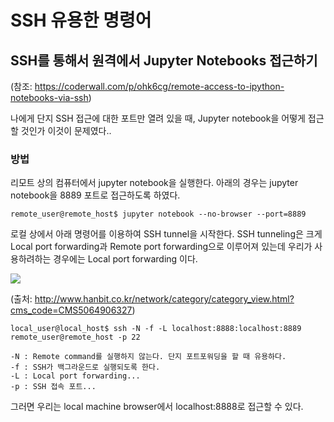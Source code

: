 # SSH 유용한 명령어

## SSH를 통해서 원격에서 Jupyter Notebooks 접근하기
(참조: https://coderwall.com/p/ohk6cg/remote-access-to-ipython-notebooks-via-ssh)

나에게 단지 SSH 접근에 대한 포트만 열려 있을 때, Jupyter notebook을 어떻게 접근할 것인가 이것이
문제였다..

### 방법

리모트 상의 컴퓨터에서 jupyter notebook을 실행한다. 아래의 경우는 jupyter notebook을 8889
포트로 접근하도록 하였다.
```shell
remote_user@remote_host$ jupyter notebook --no-browser --port=8889
```

로컬 상에서 아래 명령어를 이용하여 SSH tunnel을 시작한다. SSH tunneling은 크게 Local port
forwarding과 Remote port forwarding으로 이루어져 있는데 우리가 사용하려하는 경우에는 Local
port forwarding 이다.

![](http://www.hanbit.co.kr/data/editor/20160921142857_stfgabxd.gif)

(출처: http://www.hanbit.co.kr/network/category/category_view.html?cms_code=CMS5064906327)

```shell
local_user@local_host$ ssh -N -f -L localhost:8888:localhost:8889 remote_user@remote_host -p 22
```

```
-N : Remote command를 실행하지 않는다. 단지 포트포워딩을 할 때 유용하다.
-f : SSH가 백그라운드로 실행되도록 한다.
-L : Local port forwarding...
-p : SSH 접속 포트...
```

그러면 우리는 local machine browser에서 localhost:8888로 접근할 수 있다.
